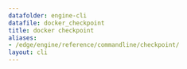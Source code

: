 ```yaml
---
datafolder: engine-cli
datafile: docker_checkpoint
title: docker checkpoint
aliases:
- /edge/engine/reference/commandline/checkpoint/
layout: cli
---
```


<!--
This page is automatically generated from Docker's source code. If you want to
suggest a change to the text that appears here, open a ticket or pull request
in the source repository on GitHub:

https://github.com/docker/cli
-->